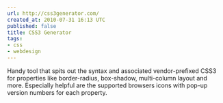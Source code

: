 ```yaml
---
url: http://css3generator.com/
created_at: 2010-07-31 16:13 UTC
published: false
title: CSS3 Generator
tags:
- css
- webdesign
---
```


Handy tool that spits out the syntax and associated vendor-prefixed CSS3 for properties like border-radius, box-shadow, multi-column layout and more. Especially helpful are the supported browsers icons with pop-up version numbers for each property.
